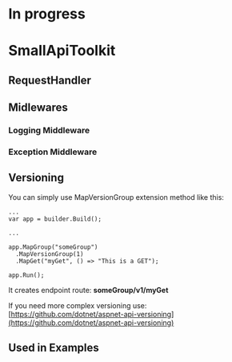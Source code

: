 # In progress
# SmallApiToolkit

## RequestHandler

## Midlewares

### Logging Middleware

### Exception Middleware

## Versioning
You can simply use MapVersionGroup extension method like this:

```
...
var app = builder.Build();

...

app.MapGroup("someGroup")
  .MapVersionGroup(1)
  .MapGet("myGet", () => "This is a GET");

app.Run();
```

It creates endpoint route: **someGroup/v1/myGet**

If you need more complex versioning use: [https://github.com/dotnet/aspnet-api-versioning](https://github.com/dotnet/aspnet-api-versioning)

## Used in Examples
